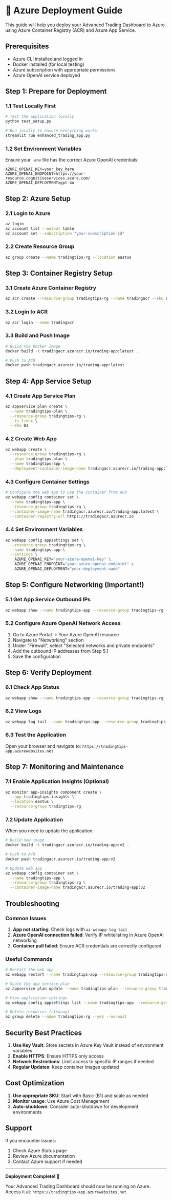 # 🚀 Azure Deployment Guide

This guide will help you deploy your Advanced Trading Dashboard to Azure using Azure Container Registry (ACR) and Azure App Service.

## Prerequisites

- Azure CLI installed and logged in
- Docker installed (for local testing)
- Azure subscription with appropriate permissions
- Azure OpenAI service deployed

## Step 1: Prepare for Deployment

### 1.1 Test Locally First
```bash
# Test the application locally
python test_setup.py

# Run locally to ensure everything works
streamlit run enhanced_trading_app.py
```

### 1.2 Set Environment Variables
Ensure your `.env` file has the correct Azure OpenAI credentials:
```
AZURE_OPENAI_KEY=your_key_here
AZURE_OPENAI_ENDPOINT=https://your-resource.cognitiveservices.azure.com/
AZURE_OPENAI_DEPLOYMENT=gpt-4o
```

## Step 2: Azure Setup

### 2.1 Login to Azure
```bash
az login
az account list --output table
az account set --subscription "your-subscription-id"
```

### 2.2 Create Resource Group
```bash
az group create --name tradingtips-rg --location eastus
```

## Step 3: Container Registry Setup

### 3.1 Create Azure Container Registry
```bash
az acr create --resource-group tradingtips-rg --name tradingacr --sku Basic --admin-enabled true
```

### 3.2 Login to ACR
```bash
az acr login --name tradingacr
```

### 3.3 Build and Push Image
```bash
# Build the Docker image
docker build -t tradingacr.azurecr.io/trading-app:latest .

# Push to ACR
docker push tradingacr.azurecr.io/trading-app:latest
```

## Step 4: App Service Setup

### 4.1 Create App Service Plan
```bash
az appservice plan create \
  --name tradingtips-plan \
  --resource-group tradingtips-rg \
  --is-linux \
  --sku B1
```

### 4.2 Create Web App
```bash
az webapp create \
  --resource-group tradingtips-rg \
  --plan tradingtips-plan \
  --name tradingtips-app \
  --deployment-container-image-name tradingacr.azurecr.io/trading-app:latest
```

### 4.3 Configure Container Settings
```bash
# Configure the web app to use the container from ACR
az webapp config container set \
  --name tradingtips-app \
  --resource-group tradingtips-rg \
  --container-image-name tradingacr.azurecr.io/trading-app:latest \
  --container-registry-url https://tradingacr.azurecr.io
```

### 4.4 Set Environment Variables
```bash
az webapp config appsettings set \
  --resource-group tradingtips-rg \
  --name tradingtips-app \
  --settings \
    AZURE_OPENAI_KEY="your-azure-openai-key" \
    AZURE_OPENAI_ENDPOINT="your-azure-openai-endpoint" \
    AZURE_OPENAI_DEPLOYMENT="your-deployment-name"
```

## Step 5: Configure Networking (Important!)

### 5.1 Get App Service Outbound IPs
```bash
az webapp show --name tradingtips-app --resource-group tradingtips-rg --query outboundIpAddresses --output tsv
```

### 5.2 Configure Azure OpenAI Network Access
1. Go to Azure Portal → Your Azure OpenAI resource
2. Navigate to "Networking" section
3. Under "Firewall", select "Selected networks and private endpoints"
4. Add the outbound IP addresses from Step 5.1
5. Save the configuration

## Step 6: Verify Deployment

### 6.1 Check App Status
```bash
az webapp show --name tradingtips-app --resource-group tradingtips-rg --query state
```

### 6.2 View Logs
```bash
az webapp log tail --name tradingtips-app --resource-group tradingtips-rg
```

### 6.3 Test the Application
Open your browser and navigate to: `https://tradingtips-app.azurewebsites.net`

## Step 7: Monitoring and Maintenance

### 7.1 Enable Application Insights (Optional)
```bash
az monitor app-insights component create \
  --app tradingtips-insights \
  --location eastus \
  --resource-group tradingtips-rg
```

### 7.2 Update Application
When you need to update the application:

```bash
# Build new image
docker build -t tradingacr.azurecr.io/trading-app:v2 .

# Push to ACR
docker push tradingacr.azurecr.io/trading-app:v2

# Update web app
az webapp config container set \
  --name tradingtips-app \
  --resource-group tradingtips-rg \
  --container-image-name tradingacr.azurecr.io/trading-app:v2
```

## Troubleshooting

### Common Issues

1. **App not starting**: Check logs with `az webapp log tail`
2. **Azure OpenAI connection failed**: Verify IP whitelisting in Azure OpenAI networking
3. **Container pull failed**: Ensure ACR credentials are correctly configured

### Useful Commands

```bash
# Restart the web app
az webapp restart --name tradingtips-app --resource-group tradingtips-rg

# Scale the app service plan
az appservice plan update --name tradingtips-plan --resource-group tradingtips-rg --sku S1

# View application settings
az webapp config appsettings list --name tradingtips-app --resource-group tradingtips-rg

# Delete resources (cleanup)
az group delete --name tradingtips-rg --yes --no-wait
```

## Security Best Practices

1. **Use Key Vault**: Store secrets in Azure Key Vault instead of environment variables
2. **Enable HTTPS**: Ensure HTTPS only access
3. **Network Restrictions**: Limit access to specific IP ranges if needed
4. **Regular Updates**: Keep container images updated

## Cost Optimization

1. **Use appropriate SKU**: Start with Basic (B1) and scale as needed
2. **Monitor usage**: Use Azure Cost Management
3. **Auto-shutdown**: Consider auto-shutdown for development environments

## Support

If you encounter issues:
1. Check Azure Status page
2. Review Azure documentation
3. Contact Azure support if needed

---

**Deployment Complete! 🎉**

Your Advanced Trading Dashboard should now be running on Azure. Access it at:
`https://tradingtips-app.azurewebsites.net`
